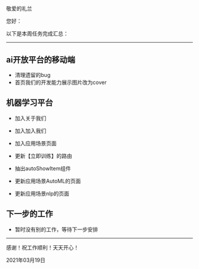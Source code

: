 #

敬爱的礼兰

您好：

以下是本周任务完成汇总：

---

## ai开放平台的移动端

- 清理遗留的bug
- 首页我们的开发能力展示图片改为cover

## 机器学习平台

- 加入关于我们
- 加入加入我们

- 加入应用场景页面
- 更新【立即训练】的路由
- 抽出autoShowItem组件
- 更新应用场景AutoML的页面
- 更新应用场景nlp的页面

## 下一步的工作

- 暂时没有别的工作，等待下一步安排

---
感谢！祝工作顺利！天天开心！

2021年03月19日
